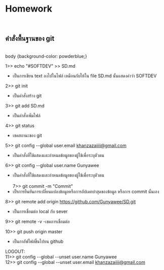   <h1> Homework </h1> <br/>
 <h2> คำสั่งพื้นฐานของ git </h2> <br/>
  body {background-color: powderblue;}
  
1>> echo "#SOFTDEV" >> SD.md <br/>
  - เป็นการเขียน text ลงไปในไฟล์ เหมือนกับให้ใน file SD.md นั้นแสดงคำว่า SOFTDEV <br/>
  
2>> git init <br/>
  - เป็นคำสั่งสร้าง git <br/>
  
3>> git add SD.md <br/>
  - เป็นคำสั่งเพิ่มไฟล์ <br/>
  
4>> git status <br/>
  -   เชคสถานะของ git <br/>

5>> git config --global user.email khanzazaiiii@gmail.com <br/>
  -   เป็นคำสั่งที่ใช้แสดงและกำหนดข้อมูลของผู้ใช้เพื่อระบุตัวตน <br/>
  
6>> git config --global user.name Gunyawee <br/>
  -    เป็นคำสั่งที่ใช้แสดงและกำหนดข้อมูลของผู้ใช้เพื่อระบุตัวตน <br/><br/>
7>> git commit -m "Commit"
  - เป็รการยืนยันการเปลี่ยนแปลงข้อมูลหรือการอัปเดทบ่าสุดของข้อมูล หรือการ commit นั้นเอง <br/>
   
8>> git remote add origin https://github.com/Gunyawee/SD.git
   - เป็นการเชื่อมต่อ local กับ sever <br/>
   
9>> git remote -v
   -เชคการเชื่อมต่อ <br/>
   
10>> git push origin master
   - เป็นกาอัฟไฟล์ขึ้นไปบน github  <br/>
   


LOGOUT: <br/>
11>> git config --global --unset user.name Gunyawee <br/>
12>> git config --global --unset user.email khanzazaiiii@gmail.com <br/>
  # <br/>





  
  
  



